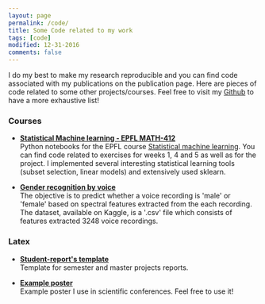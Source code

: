 ```yaml
---
layout: page
permalink: /code/
title: Some Code related to my work
tags: [code]
modified: 12-31-2016
comments: false
---
```



I do my best to make my research reproducible and you can find code associated with my publications on the publication page. Here are pieces of code related to some other projects/courses. Feel free to visit my [Github](https://github.com/AdriBesson) to have a more exhaustive list!

### Courses

* [**Statistical Machine learning - EPFL MATH-412**](https://github.com/AdriBesson/Statistical_learning_course)<br> Python notebooks for the EPFL course [Statistical machine learning](http://edu.epfl.ch/coursebook/fr/statistical-learning-MATH-412). You can find code related to exercises for weeks 1, 4 and 5 as well as for the project. I implemented several interesting statistical learning tools (subset selection, linear models) and extensively used sklearn.

* [**Gender recognition by voice**](https://github.com/AdriBesson/Gender_recoginition_speech)<br> The objective is to predict whether a voice recording is 'male' or 'female' based on spectral features extracted from the each recording. The dataset, available on Kaggle, is a '.csv' file which consists of features extracted 3248 voice recordings.


### Latex

* [**Student-report's template**](https://gitlab.com/latex-templates/LTS5-student-project-report)<br>
Template for semester and master projects reports.

* [**Example poster**](https://github.com/AdriBesson/spars2017-poster)<br>
Example poster I use in scientific conferences. Feel free to use it!
